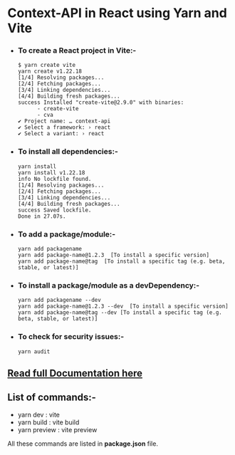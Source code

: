 # Context-API in React using Yarn and Vite

- ### To create a React project in Vite:-

      $ yarn create vite
      yarn create v1.22.18
      [1/4] Resolving packages...
      [2/4] Fetching packages...
      [3/4] Linking dependencies...
      [4/4] Building fresh packages...
      success Installed "create-vite@2.9.0" with binaries:
            - create-vite
            - cva
      ✔ Project name: … context-api
      ✔ Select a framework: › react
      ✔ Select a variant: › react
      
- ### To install all dependencies:-

      yarn install
      yarn install v1.22.18
      info No lockfile found.
      [1/4] Resolving packages...
      [2/4] Fetching packages...
      [3/4] Linking dependencies...
      [4/4] Building fresh packages...
      success Saved lockfile.
      Done in 27.07s.
- ### To add a package/module:-

      yarn add packagename
      yarn add package-name@1.2.3  [To install a specific version]
      yarn add package-name@tag  [To install a specific tag (e.g. beta, stable, or latest)]
- ### To install a package/module as a devDependency:-

      yarn add packagename --dev
      yarn add package-name@1.2.3 --dev  [To install a specific version]
      yarn add package-name@tag --dev [To install a specific tag (e.g. beta, stable, or latest)]
- ### To check for security issues:-

      yarn audit

## [Read full Documentation here](https://classic.yarnpkg.com/lang/en/docs/)

## List of commands:-

- yarn dev : vite
- yarn build : vite build
- yarn preview : vite preview

All these commands are listed in <b>package.json</b> file.
